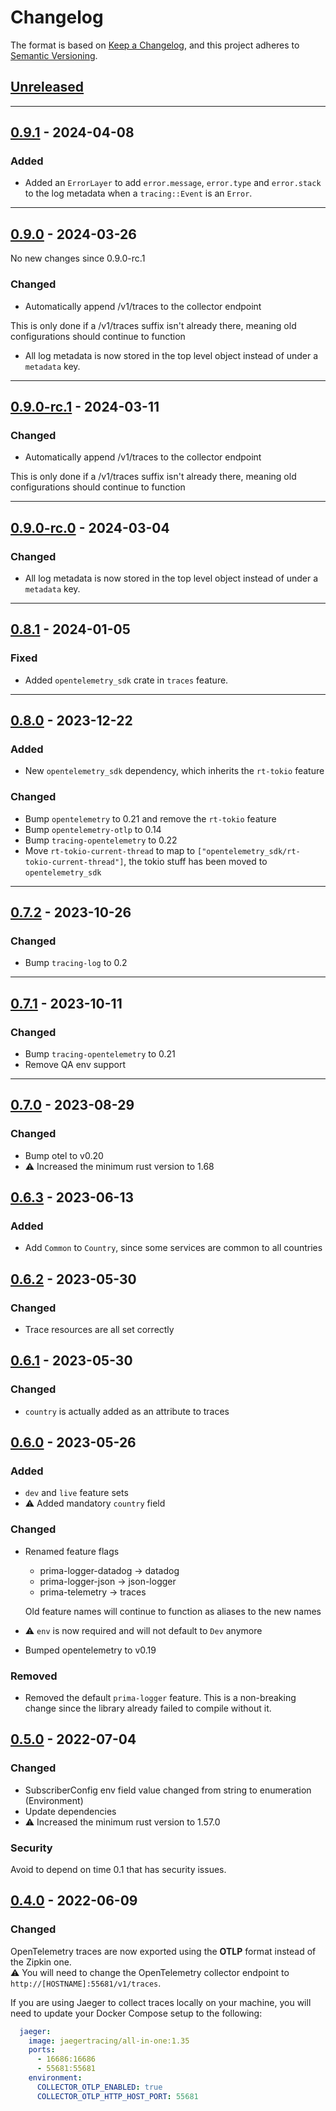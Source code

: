 # Changelog

The format is based on [Keep a Changelog](https://keepachangelog.com/en/1.0.0/),
and this project adheres to [Semantic Versioning](https://semver.org/spec/v2.0.0.html).

## [Unreleased]

---

## [0.9.1] - 2024-04-08

### Added

- Added an `ErrorLayer` to add `error.message`, `error.type` and `error.stack` to the log metadata when a `tracing::Event` 
  is an `Error`.

---

## [0.9.0] - 2024-03-26

No new changes since 0.9.0-rc.1

### Changed

- Automatically append /v1/traces to the collector endpoint

This is only done if a /v1/traces suffix isn't already there, meaning old configurations should continue to function

- All log metadata is now stored in the top level object instead of under a `metadata` key.

---

## [0.9.0-rc.1] - 2024-03-11

### Changed

- Automatically append /v1/traces to the collector endpoint

This is only done if a /v1/traces suffix isn't already there, meaning old configurations should continue to function

---

## [0.9.0-rc.0] - 2024-03-04

### Changed

- All log metadata is now stored in the top level object instead of under a `metadata` key.

---

## [0.8.1] - 2024-01-05

### Fixed

- Added `opentelemetry_sdk` crate in `traces` feature.

---

## [0.8.0] - 2023-12-22

### Added

- New `opentelemetry_sdk` dependency, which inherits the `rt-tokio` feature

### Changed

- Bump `opentelemetry` to 0.21 and remove the `rt-tokio` feature
- Bump `opentelemetry-otlp` to 0.14
- Bump `tracing-opentelemetry` to 0.22
- Move `rt-tokio-current-thread` to map to `["opentelemetry_sdk/rt-tokio-current-thread"]`, the tokio stuff has been moved to `opentelemetry_sdk`

---

## [0.7.2] - 2023-10-26

### Changed

- Bump `tracing-log` to 0.2

---

## [0.7.1] - 2023-10-11

### Changed

- Bump `tracing-opentelemetry` to 0.21
- Remove QA env support

---

## [0.7.0] - 2023-08-29

### Changed

- Bump otel to v0.20
- ⚠️ Increased the minimum rust version to 1.68

## [0.6.3] - 2023-06-13

### Added

- Add `Common` to `Country`, since some services are common to all countries

## [0.6.2] - 2023-05-30

### Changed

- Trace resources are all set correctly

## [0.6.1] - 2023-05-30

### Changed

- `country` is actually added as an attribute to traces

## [0.6.0] - 2023-05-26

### Added

- `dev` and `live` feature sets
- ⚠️️ Added mandatory `country` field

### Changed

- Renamed feature flags
  - prima-logger-datadog -> datadog
  - prima-logger-json -> json-logger
  - prima-telemetry -> traces

  Old feature names will continue to function as aliases to the new names

- ⚠️️ `env` is now required and will not default to `Dev` anymore
- Bumped opentelemetry to v0.19

### Removed

- Removed the default `prima-logger` feature. This is a non-breaking change since the library already failed to compile without it.

## [0.5.0] - 2022-07-04

### Changed

- SubscriberConfig env field value changed from string to enumeration (Environment)
- Update dependencies  
- ⚠️ Increased the minimum rust version to 1.57.0

### Security

Avoid to depend on time 0.1 that has security issues.

## [0.4.0] - 2022-06-09

### Changed

OpenTelemetry traces are now exported using the **OTLP** format instead of the Zipkin one.  
⚠️ You will need to change the OpenTelemetry collector endpoint to `http://[HOSTNAME]:55681/v1/traces`.

If you are using Jaeger to collect traces locally on your machine, you will need to update your Docker Compose setup to the following:

```yaml
  jaeger:
    image: jaegertracing/all-in-one:1.35
    ports:
      - 16686:16686
      - 55681:55681
    environment:
      COLLECTOR_OTLP_ENABLED: true
      COLLECTOR_OTLP_HTTP_HOST_PORT: 55681
```





[Unreleased]: https://github.com/primait/prima_tracing.rs/compare/0.9.1...HEAD
[0.9.1]: https://github.com/primait/prima_tracing.rs/compare/0.9.0...0.9.1
[0.9.0]: https://github.com/primait/prima_tracing.rs/compare/0.9.0-rc.1...0.9.0
[0.9.0-rc.1]: https://github.com/primait/prima_tracing.rs/compare/0.9.0-rc.0...0.9.0-rc.1
[0.9.0-rc.0]: https://github.com/primait/prima_tracing.rs/compare/0.8.1...0.9.0-rc.0
[0.8.1]: https://github.com/primait/prima_tracing.rs/compare/0.8.0...0.8.1
[0.8.0]: https://github.com/primait/prima_tracing.rs/compare/0.7.2...0.8.0
[0.7.2]: https://github.com/primait/prima_tracing.rs/compare/0.7.1...0.7.2
[0.7.1]: https://github.com/primait/prima_tracing.rs/compare/0.7.0...0.7.1
[0.7.0]: https://github.com/primait/prima_tracing.rs/compare/0.6.3...0.7.0
[0.6.3]: https://github.com/primait/prima_tracing.rs/compare/0.6.2...0.6.3
[0.6.2]: https://github.com/primait/prima_tracing.rs/compare/0.6.1...0.6.2
[0.6.1]: https://github.com/primait/prima_tracing.rs/compare/0.6.0...0.6.1
[0.6.0]: https://github.com/primait/prima_tracing.rs/compare/0.5.0...0.6.0
[0.5.0]: https://github.com/primait/prima_tracing.rs/compare/0.4.0...0.5.0
[0.4.0]: https://github.com/primait/prima_tracing.rs/compare/0.3.1...0.4.0
